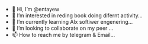 - 👋 Hi, I’m @entayew
- 👀 I’m interested in reding book doing difernt activity...
- 🌱 I’m currently learning Alx softiwer engenering...
- 💞️ I’m looking to collaborate on my peer ...
- 📫 How to reach me by telegram & Email...

<!---
entayew/entayew is a ✨ special ✨ repository because its `README.md` (this file) appears on your GitHub profile.
You can click the Preview link to take a look at your changes.
--->
